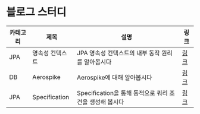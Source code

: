 # 블로그 스터디

|카테고리|제목|설명|링크|
|---|---|---|---|
|JPA|영속성 컨텍스트|JPA 영속성 컨텍스트의 내부 동작 원리를 알아봅시다|[링크](https://www.notion.so/dapper-naranja-75b/1-JPA-89bda919fdbb4238a1ffb3b9852d4b48)|
|DB|Aerospike|Aerospike에 대해 알아봅시다|[링크](https://dapper-naranja-75b.notion.site/2-Aerospike-2f6403db71c14a91bf730ff370aa8baf)|
|JPA|Specification|Specification을 통해 동적으로 쿼리 조건을 생성해 봅시다 |[링크](https://dapper-naranja-75b.notion.site/3-Spring-JPA-Specification-178e61c319d443648edaa0b1e4a83bd8)|
